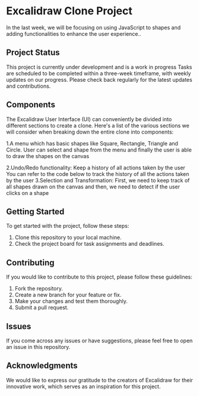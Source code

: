 # Excalidraw Clone Project 

In the last week, we will be focusing on using JavaScript to shapes and adding functionalities to enhance the user experience..




## Project Status
This project is currently under development and is a work in progress  Tasks are scheduled to be completed within a three-week timeframe, with weekly updates on our progress. Please check back regularly for the latest updates and contributions.

## Components
The Excalidraw User Interface (UI) can conveniently be divided into different sections to create a clone. Here's a list of the various sections we will consider when breaking down the entire clone into components:

1.A menu which has basic shapes like Square, Rectangle, Triangle and Circle. User can select and shape from the menu and finally the user is able to draw the shapes on the canvas

 2.Undo/Redo functionality: Keep a history of all actions taken by the user
You can refer to the code below to track the history of all the actions taken by the user
3.Selection and Transformation: First, we need to keep track of all shapes drawn on the canvas and then, we need to detect if the user clicks on a shape

## Getting Started
To get started with the project, follow these steps:

1. Clone this repository to your local machine.
2. Check the project board for task assignments and deadlines.

## Contributing
If you would like to contribute to this project, please follow these guidelines:

1. Fork the repository.
2. Create a new branch for your feature or fix.
3. Make your changes and test them thoroughly.
4. Submit a pull request.

## Issues
If you come across any issues or have suggestions, please feel free to open an issue in this repository.

## Acknowledgments
We would like to express our gratitude to the creators of Excalidraw for their innovative work, which serves as an inspiration for this project.



